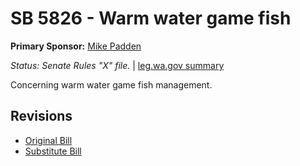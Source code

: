 # SB 5826 - Warm water game fish
**Primary Sponsor:** [Mike Padden](/person/leg/mike.padden.md)

*Status: Senate Rules "X" file.* | [leg.wa.gov summary](https://app.leg.wa.gov/billsummary?BillNumber=5826&Year=2021)

Concerning warm water game fish management.

## Revisions
* [Original Bill](1/)
* [Substitute Bill](S/)